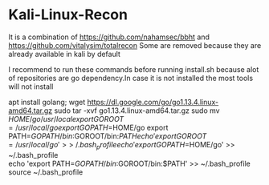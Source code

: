 # Kali-Linux-Recon
It is a combination of https://github.com/nahamsec/bbht and https://github.com/vitalysim/totalrecon
Some are removed because they are already available in kali by default

I recommend to run these commands before running install.sh because alot of repositories are go dependency.In case it is not installed the most tools will not install


apt install golang;
wget https://dl.google.com/go/go1.13.4.linux-amd64.tar.gz
sudo tar -xvf go1.13.4.linux-amd64.tar.gz
sudo mv $HOME/go /usr/local
export GOROOT=/usr/local/go
export GOPATH=$HOME/go
export PATH=$GOPATH/bin:$GOROOT/bin:$PATH
echo 'export GOROOT=/usr/local/go' >> ~/.bash_profile
echo 'export GOPATH=$HOME/go'	>> ~/.bash_profile			
echo 'export PATH=$GOPATH/bin:$GOROOT/bin:$PATH' >> ~/.bash_profile	
source ~/.bash_profile
